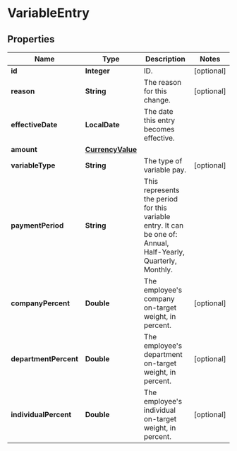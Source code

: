 

# VariableEntry


## Properties

| Name | Type | Description | Notes |
|------------ | ------------- | ------------- | -------------|
|**id** | **Integer** | ID. |  [optional] |
|**reason** | **String** | The reason for this change. |  [optional] |
|**effectiveDate** | **LocalDate** | The date this entry becomes effective. |  |
|**amount** | [**CurrencyValue**](CurrencyValue.md) |  |  |
|**variableType** | **String** | The type of variable pay. |  [optional] |
|**paymentPeriod** | **String** | This represents the period for this variable entry. It can be one of: Annual, Half-Yearly, Quarterly, Monthly. |  |
|**companyPercent** | **Double** | The employee&#39;s company on-target weight, in percent. |  [optional] |
|**departmentPercent** | **Double** | The employee&#39;s department on-target weight, in percent. |  [optional] |
|**individualPercent** | **Double** | The employee&#39;s individual on-target weight, in percent. |  [optional] |




